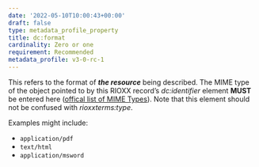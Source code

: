 ```yaml
---
date: '2022-05-10T10:00:43+00:00'
draft: false
type: metadata_profile_property
title: dc:format
cardinality: Zero or one
requirement: Recommended
metadata_profile: v3-0-rc-1
---
```

This refers to the format of ***the resource*** being described. The MIME type of the object pointed to by this RIOXX record’s *dc&#58;identifier* element **MUST** be entered here ([offical list of MIME Types](https://www.iana.org/assignments/media-types/media-types.xhtml)). Note that this element should not be confused with *rioxxterms&#58;type*.

Examples might include:

* `application/pdf`
* `text/html`
* `application/msword`